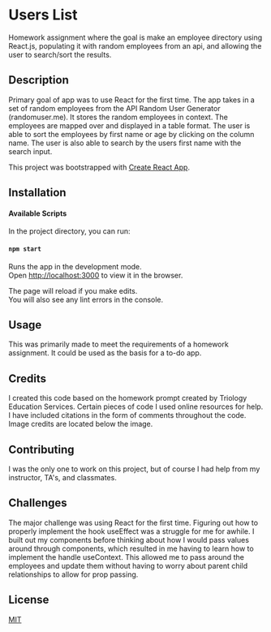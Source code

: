 # Users List
Homework assignment where the goal is make an employee directory using React.js, populating it with random employees from an api, and allowing the user to search/sort the results.

## Description 
Primary goal of app was to use React for the first time. The app takes in a set of random employees from the API Random User Generator (randomuser.me). It stores the random employees in context. The employees are mapped over and displayed in a table format. The user is able to sort the employees by first name or age by clicking on the column name. The user is also able to search by the users first name with the search input.

This project was bootstrapped with [Create React App](https://github.com/facebook/create-react-app).

## Installation
#### Available Scripts

In the project directory, you can run:

#### `npm start`

Runs the app in the development mode.<br />
Open [http://localhost:3000](http://localhost:3000) to view it in the browser.

The page will reload if you make edits.<br />
You will also see any lint errors in the console.

## Usage 
This was primarily made to meet the requirements of a homework assignment. It could be used as the basis for a to-do app.

## Credits 
I created this code based on the homework prompt created by Triology Education Services. Certain pieces of code I used online resources for help. I have included citations in the form of comments throughout the code. Image credits are located below the image.

## Contributing 
I was the only one to work on this project, but of course I had help from my instructor, TA's, and classmates.

## Challenges
The major challenge was using React for the first time. Figuring out how to properly implement the hook useEffect was a struggle for me for awhile. I built out my components before thinking about how I would pass values around through components, which resulted in me having to learn how to implement the handle useContext. This allowed me to pass around the employees and update them without having to worry about parent child relationships to allow for prop passing.

## License
[MIT](https://choosealicense.com/licenses/mit/)
